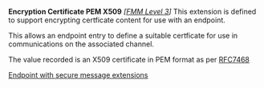**Encryption Certificate PEM X509**  *[[FMM Level 3](guidance.html)]*
This extension is defined to support encrypting certficate content for use with an endpoint.

This allows an endpoint entry to define a suitable certficate for use in communications on the associated channel.

The value recorded is an X509 certificate in PEM format as per [RFC7468](https://tools.ietf.org/html/rfc7468)

[Endpoint with secure message extensions](Endpoint-example0.html)

